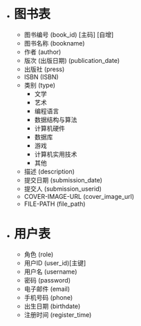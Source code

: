 - # 图书表
    - 图书编号 (book_id) [主码] [自增]
    - 图书名称 (bookname)
    - 作者 (author)
    - 版次 (出版日期) (publication_date)
    - 出版社 (press)
    - ISBN (ISBN)
    - 类别 (type)
        - 文学
        - 艺术
        - 编程语言
        - 数据结构与算法
        - 计算机硬件
        - 数据库
        - 游戏
        - 计算机实用技术
        - 其他
    - 描述 (description)
    - 提交日期 (submission_date)
    - 提交人 (submission_userid)
    - COVER-IMAGE-URL (cover_image_url)
    - FILE-PATH (file_path)

- # 用户表
    - 角色 (role)
    - 用户ID (user_id)[主键]
    - 用户名 (username)
    - 密码 (password)
    - 电子邮件 (email)
    - 手机号码 (phone)
    - 出生日期 (birthdate)
    - 注册时间 (register_time)
